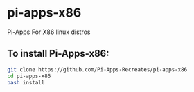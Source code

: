 # pi-apps-x86

Pi-Apps For X86 linux distros

## To install Pi-Apps-x86:
```bash
git clone https://github.com/Pi-Apps-Recreates/pi-apps-x86
cd pi-apps-x86
bash install
```
